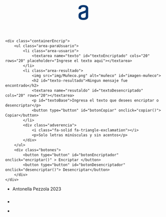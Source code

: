 <!DOCTYPE html>

<head>
    <meta charset="UTF-8">
    <title>Encriptador</title>
    <link rel="stylesheet" href="reset.css">
    <link rel="stylesheet" href="style.css"> 
    <script src="https://kit.fontawesome.com/208cbd6b11.js" crossorigin="anonymous"></script>
    <script type="text/javascript" src="script.js"> </script>
</head>

<body class="container"> 
    <header>
        <img src="img/Vector.png" alt="imagenLogo" id="imagenLogo">
    </header>

    <div class="containerEncrip">
        <ul class="area-paraUsuario">
            <li class="area-usuario">
                <textarea name="texto" id="textoEncriptado" cols="20" rows="20" placeholder="Ingrese el texto aqui"></textarea>
            </li>
            <li class="area-resultado">
                <img src="img/Muñeco.png" alt="muñeco" id="imagen-muñeco"> 
                <h2 id="texto-resultado">Ningun mensaje fue encontrado</h2>
                <textarea name="resutaldo" id="textoDesencriptado" cols="20" rows="20"></textarea>  
                <p id="textoBase">Ingresa el texto que desees encriptar o desencriptar</p>
                <button type="button" id="botonCopiar" onclick="copiar()"> Copiar</button> 
            </li>
            <div class="adverencia">
                <i class="fa-solid fa-triangle-exclamation"></i>
                <p>Solo letras minúsculas y sin acentos</p>
            </div>
        </ul>
        <div class="botones">
            <button type="button" id="botonEncriptador" onclick="encriptar()" > Encriptar </button>
            <button type="button" id="botonDesencriptador" onclick="desencriptar()"> Desencriptar</button> 
        </div>
    </div>
    

</body>

<footer>
      <ul class="footerPie">
        <li> 
           <p class="copyright">Antonella Pezzola 2023</p>
        </li>
        <div class="iconos">  
            <li>
            <a id="imagenGitHub" href="https://github.com/AntoPezzola"><i class="fa-brands fa-github" style="color:#0a3871; font-size: 25px;"></i></a> 
            </li>
            <li>
            <a id="imagenLinkde" href="https://www.linkedin.com/in/antonella-pezzola/"><i class="fa-brands fa-linkedin" style="color:#0a3871; font-size: 25px;"></i></a>
            </li>
        </div>
      </ul>
</footer>

